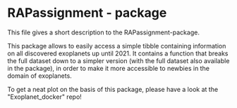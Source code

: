 # RAPassignment - package

This file gives a short description to the RAPassignment-package.

This package allows to easily access a simple tibble containing information on all discovered exoplanets up until 2021.
It contains a function that breaks the full dataset down to a simpler version (with the full dataset also available in the package), in order to make it more accessible to newbies
in the domain of exoplanets. 

To get a neat plot on the basis of this package, please have a look at the "Exoplanet_docker" repo!
